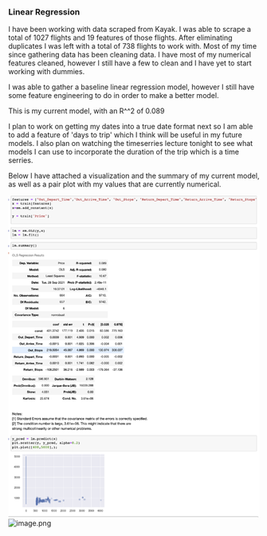 ### Linear Regression

I have been working with data scraped from Kayak. I was able to scrape a total of 1027 flights and 19 features of those flights. After eliminating duplicates I was left with a total of 738 flights to work with. Most of my time since gathering data has been cleaning data. I have most of my numerical features cleaned, however I still have a few to clean and I have yet to start working with dummies. 

I was able to gather a baseline linear regression model, however I still have some feature engineering to do in order to make a better model. 

This is my current model, with an R^^2 of 0.089

I plan to work on getting my dates into a true date format next so I am able to add a feature of 'days to trip' which I think will be useful in my future models. I also plan on watching the timeserries lecture tonight to see what models I can use to incorporate the duration of the trip which is a time serries. 


Below I have attached a visualization and the summary of my current model, as well as a pair plot with my values that are currently numerical.

![image.png](https://github.com/EmilyUbb/Linear-Regression/blob/main/Linear_Reg_MVP_Image.png?raw=true)
![image.png](https://user-images.githubusercontent.com/87722700/135171119-47feb9a5-6a22-4442-a6d5-a3f038f49c57.png)
